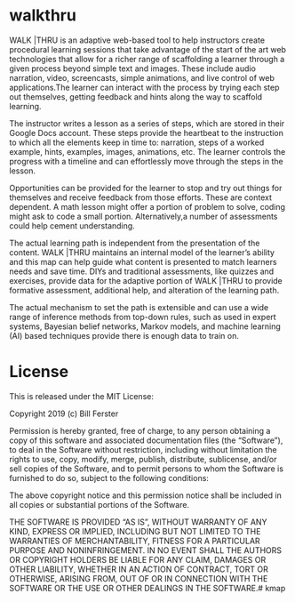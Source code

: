 # walkthru

WALK |THRU is an adaptive web-based tool to help instructors create procedural learning sessions that take advantage of the start of the art web technologies that allow for a richer range of scaffolding a learner through a given process beyond simple text and images. These include audio narration, video, screencasts, simple animations, and live control of web applications.The learner can interact with the process by trying each step out themselves, getting feedback and hints along the way to scaffold learning.

The instructor writes a lesson as a series of steps, which are stored in their Google Docs account. These steps provide the heartbeat to the instruction to which all the elements keep in time to: narration, steps of a worked example, hints, examples, images, animations, etc. The learner controls the progress with a timeline and can effortlessly move through the steps in the lesson. 
 
Opportunities can be provided for the learner to stop and try out things for themselves and receive feedback from those efforts. These are context dependent. A math lesson might offer a portion of problem to solve, coding might ask to code a small portion. Alternatively,a number of assessments could help cement understanding.
 
The actual learning path is independent from the presentation of the content. WALK |THRU maintains an internal model of the learner’s ability and this map can help guide what content is presented to match learners needs and save time. DIYs and traditional assessments, like quizzes and exercises, provide data for the adaptive portion of WALK |THRU to provide formative assessment, additional help, and alteration of the learning path.
 
The actual mechanism to set the path is extensible and can use a wide range of inference methods from top-down rules, such as used in expert systems, Bayesian belief networks,  Markov models, and machine learning (AI) based techniques provide there is enough data to train on.
 
License
=====

This is released under the MIT License:

Copyright 2019 (c) Bill Ferster

Permission is hereby granted, free of charge, to any person obtaining a copy
of this software and associated documentation files (the “Software”), to deal
in the Software without restriction, including without limitation the rights
to use, copy, modify, merge, publish, distribute, sublicense, and/or sell
copies of the Software, and to permit persons to whom the Software is
furnished to do so, subject to the following conditions:

The above copyright notice and this permission notice shall be included in
all copies or substantial portions of the Software.

THE SOFTWARE IS PROVIDED “AS IS”, WITHOUT WARRANTY OF ANY KIND, EXPRESS OR
IMPLIED, INCLUDING BUT NOT LIMITED TO THE WARRANTIES OF MERCHANTABILITY,
FITNESS FOR A PARTICULAR PURPOSE AND NONINFRINGEMENT. IN NO EVENT SHALL THE
AUTHORS OR COPYRIGHT HOLDERS BE LIABLE FOR ANY CLAIM, DAMAGES OR OTHER
LIABILITY, WHETHER IN AN ACTION OF CONTRACT, TORT OR OTHERWISE, ARISING FROM,
OUT OF OR IN CONNECTION WITH THE SOFTWARE OR THE USE OR OTHER DEALINGS IN
THE SOFTWARE.# kmap

